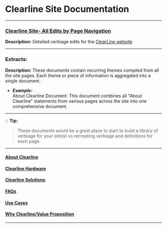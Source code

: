 # Clearline Site Documentation
___  

### [Clearline Site- All Edits by Page Navigation](edits.md)
**Description:**
 Detailed verbiage edits for the [ClearLine website](https://clearlineapps.com/)

___
### Extracts:

**Description:**
These documents contain recurring themes compiled from all the site pages. Each theme or piece of information is aggregated into a single document.

- _**Example:**_  
About Clearline Document:
This document combines all "About Clearline" statements from various pages across the site into one comprehensive document.
_____________
💡 **Tip:**
> These documents would be a great place to start to build a library of verbiage for your site(s) vs recreating verbiage and definitions for each page.
_____________

#### [About Clearline](./about.md)
#### [Clearline Hardware](./hardware.md)
#### [Clearline Solutions](./solutions.md)
#### [FAQs](./faqs.md)
####  [Use Cases](./use.md)
#### [Why Clearline/Value Proposition](./why.md)

____


